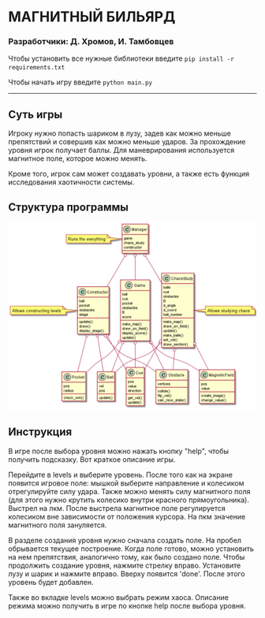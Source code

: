 # МАГНИТНЫЙ БИЛЬЯРД
### Разработчики: Д. Хромов, И. Тамбовцев

Чтобы установить все нужные библиотеки введите `pip install -r requirements.txt`

Чтобы начать игру введите `python main.py`

---
## Суть игры 
Игроку нужно попасть шариком в лузу, задев как можно меньше препятствий и совершив как можно меньше ударов. За прохождение уровня игрок получает баллы. Для маневрирования используется магнитное поле, которое можно менять. 

Кроме того, игрок сам может создавать уровни, а также есть функция исследования хаотичности системы.

## Структура программы
![alt text](https://github.com/python-practice-b02-006/magnetic-pool/blob/master/images/struct.png "Structure")

## Инструкция
В игре после выбора уровня можно нажать кнопку "help", чтобы получить подсказку. Вот краткое описание игры.

Перейдите в levels и выберите уровень. После того как на экране появится игровое поле: мышкой выберите направление и колесиком отрегулируйте силу удара. Также можно менять силу магнитного поля (для этого нужно крутить колесико внутри красного прямоугольника). Выстрел на лкм. После выстрела магнитное поле регулируется колесиком вне зависимости от положения курсора. На пкм значение магнитного поля зануляется.

В разделе создания уровня нужно сначала создать поле. На пробел обрывается текущее построение. Когда поле готово, можно установить на нем препятствия, аналогично тому, как было создано поле. Чтобы продолжить создание уровня, нажмите стрелку вправо. Установите лузу и шарик и нажмите вправо. Вверху появится 'done'. После этого уровень будет добавлен.

Также во вкладке levels можно выбрать режим хаоса. Описание режима можно получить в игре по кнопке help после выбора уровня.
